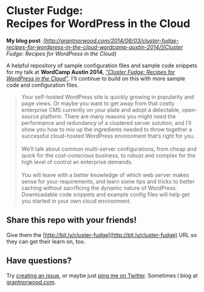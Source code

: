 Cluster Fudge: <br/>Recipes for WordPress in the Cloud
=================================================

**My blog post**: _[http://grantnorwood.com/2014/06/03/cluster-fudge-recipes-for-wordpress-in-the-cloud-wordcamp-austin-2014/](Cluster Fudge: Recipes for WordPress in the Cloud)_

A helpful repository of sample configuration files and sample code snippets for my talk at **WordCamp Austin 2014**, [_"Cluster Fudge: Recipes for WordPress in the Cloud"_](http://2014.austin.wordcamp.org/session/cluster-fudge-recipes-for-wordpress-in-the-cloud/).  I'll continue to build on this with more sample code and configuration files.

> Your self-hosted WordPress site is quickly growing in popularity and page views. Or maybe you want to get away from that costly enterprise CMS currently on your plate and adopt a delectable, open-source platform. There are many reasons you might need the performance and redundancy of a clustered server solution, and I’ll show you how to mix up the ingredients needed to throw together a successful cloud-hosted WordPress environment that’s right for you. <br/><br/>We’ll talk about common multi-server configurations, from cheap and quick for the cost-conscious business, to robust and complex for the high level of control an enterprise demands. <br/><br/>You will leave with a better knowledge of which web server makes sense for your requirements, and learn some tips and tricks to better caching without sacrificing the dynamic nature of WordPress. Downloadable code snippets and example config files will help get you started in your own cloud environment.

## Share this repo with your friends!
Give them the [http://bit.ly/cluster-fudge](http://bit.ly/cluster-fudge) URL so they can get their learn on, too.

## Have questions?
Try [creating an issue](https://github.com/grantnorwood/cluster-fudge/issues), or maybe just [ping me on Twitter](https://twitter.com/grantnorwood).  Sometimes I blog at [grantnorwood.com](http://grantnorwood.com/).
